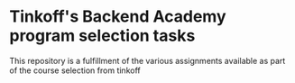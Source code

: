 # Tinkoff's Backend Academy program selection tasks

This repository is a fulfillment of the various assignments available as part of the course selection from tinkoff